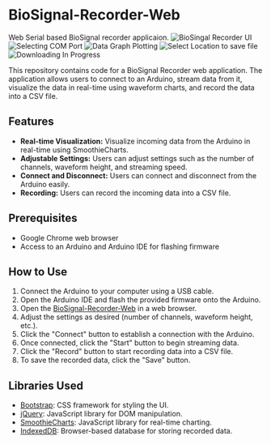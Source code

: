 # BioSignal-Recorder-Web

Web Serial based BioSignal recorder applicaion.
![BioSingal Recorder UI](images/img1.png)
![Selecting COM Port](images/img2.png)
![Data Graph Plotting](images/img3.png)
![Select Location to save file](images/img4.png)
![Downloading In Progress](images/img5.png)

This repository contains code for a BioSignal Recorder web application. The application allows users to connect to an Arduino, stream data from it, visualize the data in real-time using waveform charts, and record the data into a CSV file.

## Features

- **Real-time Visualization:** Visualize incoming data from the Arduino in real-time using SmoothieCharts.
- **Adjustable Settings:** Users can adjust settings such as the number of channels, waveform height, and streaming speed.
- **Connect and Disconnect:** Users can connect and disconnect from the Arduino easily.
- **Recording:** Users can record the incoming data into a CSV file.

## Prerequisites

- Google Chrome web browser
- Access to an Arduino and Arduino IDE for flashing firmware

## How to Use

1. Connect the Arduino to your computer using a USB cable.
2. Open the Arduino IDE and flash the provided firmware onto the Arduino.
3. Open the [BioSignal-Recorder-Web](https://docs.upsidedownlabs.tech/BioSignal-Recorder-Web/) in a web browser.
4. Adjust the settings as desired (number of channels, waveform height, etc.).
5. Click the "Connect" button to establish a connection with the Arduino.
6. Once connected, click the "Start" button to begin streaming data.
7. Click the "Record" button to start recording data into a CSV file.
8. To save the recorded data, click the "Save" button.

## Libraries Used

- [Bootstrap](https://getbootstrap.com/): CSS framework for styling the UI.
- [jQuery](https://jquery.com/): JavaScript library for DOM manipulation.
- [SmoothieCharts](http://smoothiecharts.org/): JavaScript library for real-time charting.
- [IndexedDB](https://developer.mozilla.org/en-US/docs/Web/API/IndexedDB_API): Browser-based database for storing recorded data.
